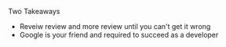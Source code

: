 Two Takeaways
- Reveiw review and more review until you can't get it wrong
- Google is your friend and required to succeed as a developer
